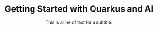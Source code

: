 ---
layout: about
title: Getting Started with Quarkus and AI
subtitle: This is a line of text for a subtitle.
permalink: /getting-started-with-ai/
---